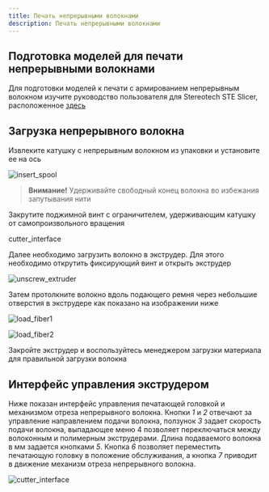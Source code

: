 ```yaml
---
title: Печать непрерывными волокнами
description: Печать непрерывными волокнами
---
```


## Подготовка моделей для печати непрерывными волокнами

Для подготовки моделей к печати с армированием непрерывным волокном изучите руководство пользователя для Stereotech STE Slicer, расположенное [здесь](https://support.stereotech.org/software/steslicer/4-fiberprinting)

## Загрузка непрерывного волокна

Извлеките катушку с непрерывным волокном из упаковки и установите ее на ось

![insert_spool](/docs/hfe520/service/fiber_print/insert_spool.jpg)

> **Внимание!** Удерживайте свободный конец волокна во избежания запутывания нити

Закрутите поджимной винт с ограничителем, удерживающим катушку от самопроизвольного вращения

cutter_interface

Далее необходимо загрузить волокно в экструдер. Для этого необходимо открутить фиксирующий винт и открыть экструдер

![unscrew_extruder](/docs/hfe520/service/fiber_print/unscrew_extruder.jpg)

Затем протолкните волокно вдоль подающего ремня через небольшие отверстия в экструдере как показано на изображении ниже

![load_fiber1](/docs/hfe520/service/fiber_print/load_fiber1.jpg)

![load_fiber2](/docs/hfe520/service/fiber_print/load_fiber2.jpg)

Закройте экструдер и воспользуйтесь менеджером загрузки материала для правильной загрузки волокна

## Интерфейс управления экструдером

Ниже показан интерфейс управления печатающей головкой и механизмом отреза непрерывного волокна. Кнопки *1* и *2* отвечают за управление направлением подачи волокна, ползунок *3* задает скорость подачи волокна, выпадающее меню 4 позволяет переключаться между волоконным и полимерным экструдерами. Длина подаваемого волокна в мм задается кнопками *5*. Кнопка *6* позволяет переместить печатающую головку в положение обслуживания, а кнопка *7* приводит в движение механизм отреза непрерывного волокна.

![cutter_interface](/docs/hfe520/service/fiber_print/cutter_interface.jpg)
